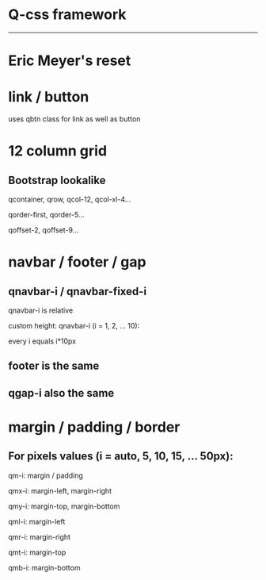 # Q-css framework
_________________________________________________

  # Eric Meyer's reset

  # link / button

uses qbtn class for link as well as button

  # 12 column grid

## Bootstrap lookalike

qcontainer, qrow, qcol-12, qcol-xl-4...

qorder-first, qorder-5...

qoffset-2, qoffset-9...

  # navbar / footer / gap

## qnavbar-i / qnavbar-fixed-i

qnavbar-i is relative

custom height: qnavbar-i (i = 1, 2, ... 10):

every i equals i*10px

## footer is the same

## qgap-i also the same

  # margin / padding / border

## For pixels values  (i = auto, 5, 10, 15, ... 50px):

qm-i: margin / padding

qmx-i: margin-left, margin-right

qmy-i: margin-top, margin-bottom

qml-i: margin-left

qmr-i: margin-right

qmt-i: margin-top

qmb-i: margin-bottom
